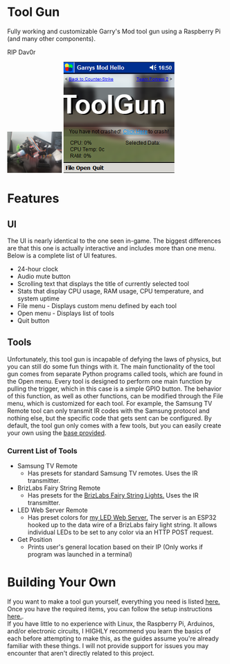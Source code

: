 # Tool Gun
Fully working and customizable Garry's Mod tool gun using a Raspberry Pi (and many other components).  

RIP Dav0r

<img src="graphics/ref1.jpg" width="25%"/>
<img src="graphics/ref4.png"/>

# Features
## UI
 The UI is nearly identical to the one seen in-game. The biggest differences are that this one is actually interactive and includes more than one menu. Below is a complete list of UI features.
- 24-hour clock
- Audio mute button
- Scrolling text that displays the title of currently selected tool
- Stats that display CPU usage, RAM usage, CPU temperature, and system uptime
- File menu - Displays custom menu defined by each tool
- Open menu - Displays list of tools
- Quit button

## Tools
Unfortunately, this tool gun is incapable of defying the laws of physics, but you can still do some fun things with it. The main functionality of the tool gun comes from separate Python programs called tools, which are found in the Open menu. Every tool is designed to perform one main function by pulling the trigger, which in this case is a simple GPIO button. The behavior of this function, as well as other functions, can be modified through the File menu, which is customized for each tool. For example, the Samsung TV Remote tool can only transmit IR codes with the Samsung protocol and nothing else, but the specific code that gets sent can be configured. By default, the tool gun only comes with a few tools, but you can easily create your own using the [base provided](toolgun/tool_base.py).

### Current List of Tools
- Samsung TV Remote
  - Has presets for standard Samsung TV remotes. Uses the IR transmitter.
- BrizLabs Fairy String Remote
  - Has presets for the [BrizLabs Fairy String Lights.](https://brizlabs.com/products/brizlabs-color-changing-fairy-lights-usb-plugin-with-32-keys-remote) Uses the IR transmitter.
- LED Web Server Remote
  - Has preset colors for [my LED Web Server.](https://github.com/LambdaGaming/LEDWebServer) The server is an ESP32 hooked up to the data wire of a BrizLabs fairy light string. It allows individual LEDs to be set to any color via an HTTP POST request.
- Get Position
  - Prints user's general location based on their IP (Only works if program was launched in a terminal)

# Building Your Own
If you want to make a tool gun yourself, everything you need is listed [here.](REQUIREMENTS.md) Once you have the required items, you can follow the setup instructions [here.](SETUP.md).  
If you have little to no experience with Linux, the Raspberry Pi, Arduinos, and/or electronic circuits, I HIGHLY recommend you learn the basics of each before attempting to make this, as the guides assume you're already familiar with these things. I will not provide support for issues you may encounter that aren't directly related to this project.
